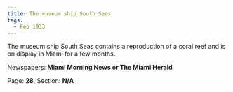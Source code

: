 ```yaml
---  
title: The museum ship South Seas  
tags:  
  - Feb 1933  
---  
```

  
The museum ship South Seas contains a reproduction of a coral reef and is on display in Miami for a few months.  
  
Newspapers: **Miami Morning News or The Miami Herald**  
  
Page: **28**, Section: **N/A** 
